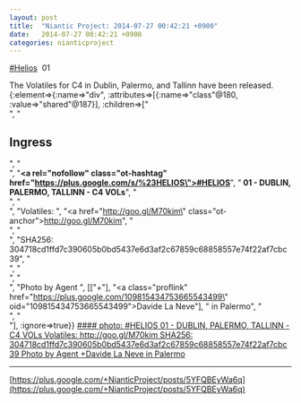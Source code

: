 ```yaml
---
layout: post
title:  "Niantic Project: 2014-07-27 00:42:21 +0900"
date:   2014-07-27 00:42:21 +0900
categories: nianticproject
---
```

[#Helios](https://plus.google.com/s/%23Helios "")  01

The Volatiles for C4 in Dublin, Palermo, and Tallinn have been released.{:element=>{:name=>"div", :attributes=>[{:name=>"class"@180, :value=>"shared"@187}], :children=>["<br />", "<h2>Ingress</h2>", "<br />", "<b><a rel=\"nofollow\" class=\"ot-hashtag\" href=\"https://plus.google.com/s/%23HELIOS\">#HELIOS</a></b>", "<b> 01 - DUBLIN, PALERMO, TALLINN - C4 VOLs</b>", "<br />", "<br />", "Volatiles: ", "<a href=\"http://goo.gl/M70kim\" class=\"ot-anchor\">http://goo.gl/M70kim</a>", "<br />", "<br />", "SHA256: 304718cd1ffd7c390605b0bd5437e6d3af2c67859c68858557e74f22af7cbc39", "<br />", "<br />", "<br />", "Photo by Agent ", [["+"], "<a class=\"proflink\" href=\"https://plus.google.com/109815434753665543499\" oid=\"109815434753665543499\">Davide La Neve</a>"], " in Palermo", "<br />", "<br />"], :ignore=>true}}
[#### photo: #HELIOS 01 - DUBLIN, PALERMO, TALLINN - C4 VOLs
Volatiles: http://goo.gl/M70kim
SHA256: 304718cd1ffd7c390605b0bd5437e6d3af2c67859c68858557e74f22af7cbc39
Photo by Agent +Davide La Neve in Palermo](https://lh5.googleusercontent.com/-EchPw1xU2Sw/U9PLtNkN5HI/AAAAAAAA8cU/HGpDY1DCuDE/w2048-h1152/palermo.jpg "")
- - -
[https://plus.google.com/+NianticProject/posts/5YFQBEyWa6q](https://plus.google.com/+NianticProject/posts/5YFQBEyWa6q)
